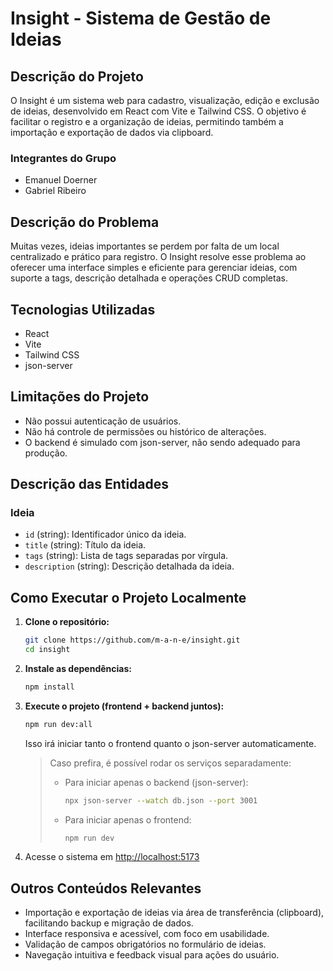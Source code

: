 # Insight - Sistema de Gestão de Ideias

## Descrição do Projeto
O Insight é um sistema web para cadastro, visualização, edição e exclusão de ideias, desenvolvido em React com Vite e Tailwind CSS. O objetivo é facilitar o registro e a organização de ideias, permitindo também a importação e exportação de dados via clipboard.

### Integrantes do Grupo
- Emanuel Doerner
- Gabriel Ribeiro

## Descrição do Problema
Muitas vezes, ideias importantes se perdem por falta de um local centralizado e prático para registro. O Insight resolve esse problema ao oferecer uma interface simples e eficiente para gerenciar ideias, com suporte a tags, descrição detalhada e operações CRUD completas.

## Tecnologias Utilizadas
- React
- Vite
- Tailwind CSS
- json-server

## Limitações do Projeto
- Não possui autenticação de usuários.
- Não há controle de permissões ou histórico de alterações.
- O backend é simulado com json-server, não sendo adequado para produção.

## Descrição das Entidades
### Ideia
- `id` (string): Identificador único da ideia.
- `title` (string): Título da ideia.
- `tags` (string): Lista de tags separadas por vírgula.
- `description` (string): Descrição detalhada da ideia.

## Como Executar o Projeto Localmente
1. **Clone o repositório:**
   ```sh
   git clone https://github.com/m-a-n-e/insight.git
   cd insight
   ```
2. **Instale as dependências:**
   ```sh
   npm install
   ```
3. **Execute o projeto (frontend + backend juntos):**
   ```sh
   npm run dev:all
   ```
   Isso irá iniciar tanto o frontend quanto o json-server automaticamente.

   > Caso prefira, é possível rodar os serviços separadamente:
   >
   > - Para iniciar apenas o backend (json-server):
   >   ```sh
   >   npx json-server --watch db.json --port 3001
   >   ```
   > - Para iniciar apenas o frontend:
   >   ```sh
   >   npm run dev
   >   ```

4. Acesse o sistema em [http://localhost:5173](http://localhost:5173)

## Outros Conteúdos Relevantes
- Importação e exportação de ideias via área de transferência (clipboard), facilitando backup e migração de dados.
- Interface responsiva e acessível, com foco em usabilidade.
- Validação de campos obrigatórios no formulário de ideias.
- Navegação intuitiva e feedback visual para ações do usuário.